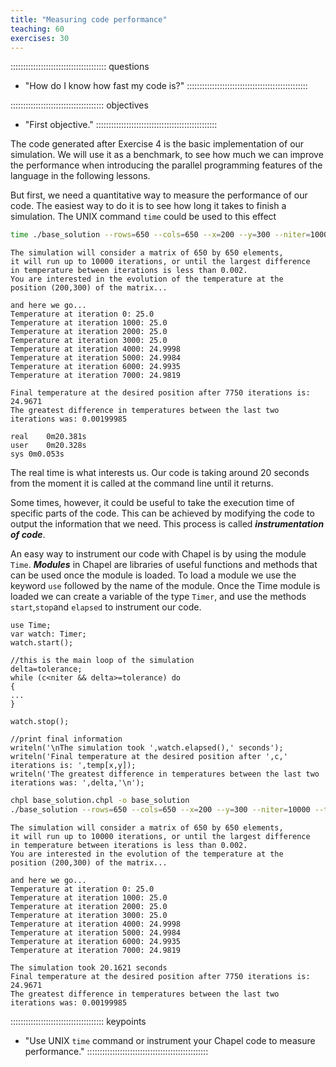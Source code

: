 ```yaml
---
title: "Measuring code performance"
teaching: 60
exercises: 30
---
```


:::::::::::::::::::::::::::::::::::::: questions
- "How do I know how fast my code is?"
::::::::::::::::::::::::::::::::::::::::::::::::

::::::::::::::::::::::::::::::::::::: objectives
- "First objective."
::::::::::::::::::::::::::::::::::::::::::::::::

The code generated after Exercise 4 is the basic implementation of our simulation. We will use it as a
benchmark, to see how much we can improve the performance when introducing the parallel programming features
of the language in the following lessons.

But first, we need a quantitative way to measure the performance of our code.  The easiest way to do it is to
see how long it takes to finish a simulation.  The UNIX command `time` could be used to this effect

```bash
time ./base_solution --rows=650 --cols=650 --x=200 --y=300 --niter=10000 --tolerance=0.002 --n=1000
```

```output
The simulation will consider a matrix of 650 by 650 elements,
it will run up to 10000 iterations, or until the largest difference
in temperature between iterations is less than 0.002.
You are interested in the evolution of the temperature at the 
position (200,300) of the matrix...

and here we go...
Temperature at iteration 0: 25.0
Temperature at iteration 1000: 25.0
Temperature at iteration 2000: 25.0
Temperature at iteration 3000: 25.0
Temperature at iteration 4000: 24.9998
Temperature at iteration 5000: 24.9984
Temperature at iteration 6000: 24.9935
Temperature at iteration 7000: 24.9819

Final temperature at the desired position after 7750 iterations is: 24.9671
The greatest difference in temperatures between the last two iterations was: 0.00199985

real	0m20.381s
user	0m20.328s
sys	0m0.053s
```

The real time is what interests us. Our code is taking around 20 seconds from the moment it is called at the
command line until it returns.

Some times, however, it could be useful to take the execution time of specific parts of the code. This can be
achieved by modifying the code to output the information that we need. This process is called
**_instrumentation of code_**.

An easy way to instrument our code with Chapel is by using the module `Time`.  **_Modules_** in Chapel are
libraries of useful functions and methods that can be used once the module is loaded. To load a module we use
the keyword `use` followed by the name of the module. Once the Time module is loaded we can create a variable
of the type `Timer`, and use the methods `start`,`stop`and `elapsed` to instrument our code.

```chpl
use Time;
var watch: Timer;
watch.start();

//this is the main loop of the simulation
delta=tolerance;
while (c<niter && delta>=tolerance) do
{
...
}

watch.stop();

//print final information
writeln('\nThe simulation took ',watch.elapsed(),' seconds');
writeln('Final temperature at the desired position after ',c,' iterations is: ',temp[x,y]);
writeln('The greatest difference in temperatures between the last two iterations was: ',delta,'\n');
```

```bash
chpl base_solution.chpl -o base_solution
./base_solution --rows=650 --cols=650 --x=200 --y=300 --niter=10000 --tolerance=0.002 --n=1000
```

```output
The simulation will consider a matrix of 650 by 650 elements,
it will run up to 10000 iterations, or until the largest difference
in temperature between iterations is less than 0.002.
You are interested in the evolution of the temperature at the 
position (200,300) of the matrix...

and here we go...
Temperature at iteration 0: 25.0
Temperature at iteration 1000: 25.0
Temperature at iteration 2000: 25.0
Temperature at iteration 3000: 25.0
Temperature at iteration 4000: 24.9998
Temperature at iteration 5000: 24.9984
Temperature at iteration 6000: 24.9935
Temperature at iteration 7000: 24.9819

The simulation took 20.1621 seconds
Final temperature at the desired position after 7750 iterations is: 24.9671
The greatest difference in temperatures between the last two iterations was: 0.00199985
```

::::::::::::::::::::::::::::::::::::: keypoints
- "Use UNIX `time` command or instrument your Chapel code to measure performance."
::::::::::::::::::::::::::::::::::::::::::::::::
